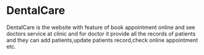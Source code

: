 # DentalCare
DentalCare is the website with feature of book appointment online and see doctors service at clinic and for doctor it provide all the records of patients and they can add patients,update patients record,check online appointment etc.
